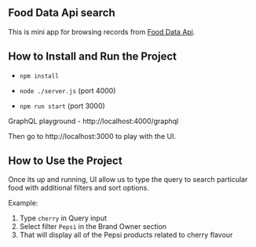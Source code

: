 ## Food Data Api search
This is mini app for browsing records from [Food Data Api](https://app.swaggerhub.com/apis/fdcnal/food-data_central_api/1.0.0#/FDC/postFoodsSearch).

## How to Install and Run the Project

- `npm install`

- `node ./server.js` (port 4000)

- `npm run start` (port 3000)

GraphQL playground - http://localhost:4000/graphql

Then go to http://localhost:3000 to play with the UI.

## How to Use the Project

Once its up and running, UI allow us to type the query to search particular food with additional filters and sort options.

Example:

1. Type `cherry` in Query input
2. Select filter `Pepsi` in the Brand Owner section
3. That will display all of the Pepsi products related to cherry flavour





